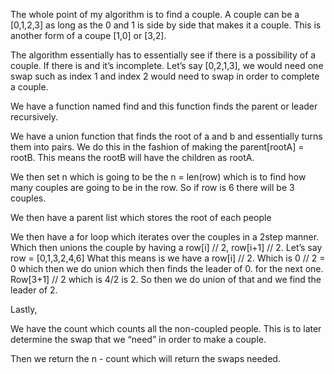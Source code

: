 
The whole point of my algorithm is to find a couple. A couple can be a [0,1,2,3] as long as the 0 and 1 is side by side that makes it a couple. This is another form of a coupe [1,0] or [3,2]. 

The algorithm essentially has to essentially see if there is a possibility of a couple. If there is and it’s incomplete. Let’s say [0,2,1,3], we would need one swap such as index 1 and index 2 would need to swap in order to complete a couple. 

We have a function named find and this function finds the parent or leader recursively. 

We have a union function that finds the root of a and b and essentially turns them into pairs. We do this in the fashion of making the parent[rootA] = rootB. This means the rootB will have the children as rootA. 

We then set n which is going to be the n = len(row) which is to find how many couples are going to be in the row. So if row is 6 there will be 3 couples. 

We then have a parent list which stores the root of each people

We then have a for loop which iterates over the couples in a 2step manner. Which then unions the couple by having a row[i] // 2, row[i+1] // 2. Let’s say row = [0,1,3,2,4,6]
What this means is we have a row[i] // 2. Which is 0 // 2 = 0 which then we do union which then finds the leader of 0. for the next one. Row[3+1] // 2 which is 4/2 is 2. So then we do union of that and we find the leader of 2. 

Lastly,

We have the count which counts all the non-coupled people. This is to later determine the swap that we “need” in order to make a couple. 

Then we return the n - count which will return the swaps needed. 
